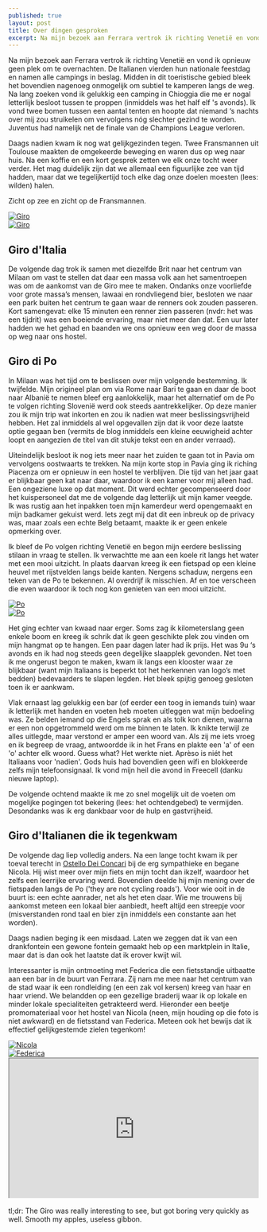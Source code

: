 ```yaml
---
published: true
layout: post
title: Over dingen gesproken
excerpt: Na mijn bezoek aan Ferrara vertrok ik richting Venetië en vond ik opnieuw geen plek om te overnachten. De Italianen vierden hun nationale feestdag en namen alle campings in beslag. Midden in dit toeristische gebied bleek het bovendien nagenoeg onmogelijk om subtiel te kamperen langs de weg. Na lang zoeken vond ik gelukkig een camping in Chioggia die me er nogal letterlijk besloot tussen te proppen (inmiddels was het half elf 's avonds). Ik vond twee bomen tussen een aantal tenten en hoopte dat niemand ‘s nachts over mij zou struikelen om vervolgens nóg slechter gezind te worden. Juventus had namelijk net de finale van de Champions League verloren.
---
```

Na mijn bezoek aan Ferrara vertrok ik richting Venetië en vond ik opnieuw geen plek om te overnachten. De Italianen vierden hun nationale feestdag en namen alle campings in beslag. Midden in dit toeristische gebied bleek het bovendien nagenoeg onmogelijk om subtiel te kamperen langs de weg. Na lang zoeken vond ik gelukkig een camping in Chioggia die me er nogal letterlijk besloot tussen te proppen (inmiddels was het half elf 's avonds). Ik vond twee bomen tussen een aantal tenten en hoopte dat niemand ‘s nachts over mij zou struikelen om vervolgens nóg slechter gezind te worden. Juventus had namelijk net de finale van de Champions League verloren.

Daags nadien kwam ik nog wat gelijkgezinden tegen. Twee Fransmannen uit Toulouse maakten de omgekeerde beweging en waren dus op weg naar huis. Na een koffie en een kort gesprek zetten we elk onze tocht weer verder. Het mag duidelijk zijn dat we allemaal een figuurlijke zee van tijd hadden, maar dat we tegelijkertijd toch elke dag onze doelen moesten (lees: wilden) halen. 

Zicht op zee en zicht op de Fransmannen.

<div class="row">
<article class="6u 12u$(xsmall) work-item">
<a href="{{ site.github.url }}/images/posts/Venetië.jpg" class="image fit thumb"><img src="{{ site.github.url }}/images/posts/Venetië_Small.jpg" alt="Giro" /></a>
</article>
<article class="6u$ 12u$(xsmall) work-item">
<a href="{{ site.github.url }}/images/posts/Fransen.jpg" class="image fit thumb"><img src="{{ site.github.url }}/images/posts/Fransen_Small.jpg" alt="Giro" /></a>
</article>
</div>

## Giro d'Italia

De volgende dag trok ik samen met diezelfde Brit naar het centrum van Milaan om vast te stellen dat daar een massa volk aan het samentroepen was om de aankomst van de Giro mee te maken. Ondanks onze voorliefde voor grote massa’s mensen, lawaai en rondvliegend bier, besloten we naar een park buiten het centrum te gaan waar de renners ook zouden passeren. Kort samengevat: elke 15 minuten een renner zien passeren (nvdr: het was een tijdrit) was een boeiende ervaring, maar niet meer dan dat. Een uur later hadden we het gehad en baanden we ons opnieuw een weg door de massa op weg naar ons hostel. 



## Giro di Po

In Milaan was het tijd om te beslissen over mijn volgende bestemming. Ik twijfelde. Mijn origineel plan om via Rome naar Bari te gaan en daar de boot naar Albanië te nemen bleef erg aanlokkelijk, maar het alternatief om de Po te volgen richting Slovenië werd ook steeds aantrekkelijker. Op deze manier zou ik mijn trip wat inkorten en zou ik nadien wat meer beslissingsvrijheid hebben. Het zal inmiddels al wel opgevallen zijn dat ik voor deze laatste optie gegaan ben (vermits de blog inmiddels een kleine eeuwigheid achter loopt en aangezien de titel van dit stukje tekst een en ander verraad).

Uiteindelijk besloot ik nog iets meer naar het zuiden te gaan tot in Pavia om vervolgens oostwaarts te trekken. Na mijn korte stop in Pavia ging ik riching Piacenza om er opnieuw in een hostel te verblijven. Die tijd van het jaar gaat er blijkbaar geen kat naar daar, waardoor ik een kamer voor mij alleen had. Een ongeziene luxe op dat moment. Dit werd echter gecompenseerd door het kuispersoneel dat me de volgende dag letterlijk uit mijn kamer veegde. Ik was rustig aan het inpakken toen mijn kamerdeur werd opengemaakt en mijn badkamer gekuist werd. Iets zegt mij dat dit een inbreuk op de privacy was, maar zoals een echte Belg betaamt, maakte ik er geen enkele opmerking over. 

Ik bleef de Po volgen richting Venetië en begon mijn eerdere beslissing stilaan in vraag te stellen. Ik verwachtte me aan een koele rit langs het water met een mooi uitzicht. In plaats daarvan kreeg ik een fietspad op een kleine heuvel met rijstvelden langs beide kanten. Nergens schaduw, nergens een teken van de Po te bekennen. Al overdrijf ik misschien. Af en toe verscheen die even waardoor ik toch nog kon genieten van een mooi uitzicht.

<div class="row">
<article class="6u 12u$(xsmall) work-item">
<a href="{{ site.github.url }}/images/posts/Po1.jpg" class="image fit thumb"><img src="{{ site.github.url }}/images/posts/Po1_Small.jpg" alt="Po" /></a>
</article>
<article class="6u$ 12u$(xsmall) work-item">
<a href="{{ site.github.url }}/images/posts/Po2.jpg" class="image fit thumb"><img src="{{ site.github.url }}/images/posts/Po2_Small.jpg" alt="Po" /></a>
</article>
</div>

Het ging echter van kwaad naar erger. Soms zag ik kilometerslang geen enkele boom en kreeg ik schrik dat ik geen geschikte plek zou vinden om mijn hangmat op te hangen. Een paar dagen later had ik prijs. Het was 9u ‘s avonds en ik had nog steeds geen degelijke slaapplek gevonden. Net toen ik me ongerust begon te maken, kwam ik langs een klooster waar ze blijkbaar (want mijn Italiaans is beperkt tot het herkennen van logo’s met bedden) bedevaarders te slapen legden. Het bleek spijtig genoeg gesloten toen ik er aankwam. 

Vlak ernaast lag gelukkig een bar (of eerder een toog in iemands tuin) waar ik letterlijk met handen en voeten heb moeten uitleggen wat mijn bedoeling was. Ze belden iemand op die Engels sprak en als tolk kon dienen, waarna er een non opgetrommeld werd om me binnen te laten. Ik knikte terwijl ze alles uitlegde, maar verstond er amper een woord van. Als zij me iets vroeg en ik begreep de vraag, antwoordde ik in het Frans en plakte een 'a' of een 'o' achter elk woord. Guess what? Het werkte niet. Aprèso is niét het Italiaans voor 'nadien'. Gods huis had bovendien geen wifi en blokkeerde zelfs mijn telefoonsignaal. Ik vond mijn heil die avond in Freecell (danku nieuwe laptop). 

De volgende ochtend maakte ik me zo snel mogelijk uit de voeten om mogelijke pogingen tot bekering (lees: het ochtendgebed) te vermijden. Desondanks was ik erg dankbaar voor de hulp en gastvrijheid.

## Giro d'Italianen die ik tegenkwam

De volgende dag liep volledig anders. Na een lange tocht kwam ik per toeval terecht in [Ostello Dei Concari](http://www.ostellodeiconcari.com/) bij de erg sympathieke en begane Nicola. Hij wist meer over mijn fiets en mijn tocht dan ikzelf, waardoor het zelfs een leerrijke ervaring werd. Bovendien deelde hij mijn mening over de fietspaden langs de Po ('they are not cycling roads'). Voor wie ooit in de buurt is: een echte aanrader, net als het eten daar. Wie me trouwens bij aankomst meteen een lokaal bier aanbiedt, heeft altijd een streepje voor (misverstanden rond taal en bier zijn inmiddels een constante aan het worden).

Daags nadien beging ik een misdaad. Laten we zeggen dat ik van een drankfontein een gewone fontein gemaakt heb op een marktplein in Italie, maar dat is dan ook het laatste dat ik erover kwijt wil.

Interessanter is mijn ontmoeting met Federica die een fietsstandje uitbaatte aan een bar in de buurt van Ferrara. Zij nam me mee naar het centrum van de stad waar ik een rondleiding (en een zak vol kersen) kreeg van haar en haar vriend. We belandden op een gezellige braderij waar ik op lokale en minder lokale specialiteiten getrakteerd werd. Hieronder een beetje promomateriaal voor het hostel van Nicola (neen, mijn houding op die foto is niet awkward) en de fietsstand van Federica. Meteen ook het bewijs dat ik effectief gelijkgestemde zielen tegenkom!

<div class="row">
<article class="6u 12u$(xsmall) work-item">
<a href="{{ site.github.url }}/images/posts/Nicola.jpg" class="image fit thumb"><img src="{{ site.github.url }}/images/posts/Nicola.jpg" alt="Nicola" /></a>
</article>
<article class="6u$ 12u$(xsmall) work-item">
<a href="{{ site.github.url }}/images/posts/Federica.jpg" class="image fit thumb"><img src="{{ site.github.url }}/images/posts/Federica.jpg" alt="Federica" /></a>
</article>
</div>

<style>.embed-container { position: relative; padding-bottom: 56.25%; height: 0; overflow: hidden; max-width: 100%; } .embed-container iframe, .embed-container object, .embed-container embed { position: absolute; top: 0; left: 0; width: 100%; height: 100%; }</style><div class='embed-container'><iframe src='https://www.google.com/maps/d/embed?mid=1h52MkOEyZpzAVWLbLCiISP-lOKk' width='640' height='480'></iframe></div>
<br>
tl;dr: The Giro was really interesting to see, but got boring very quickly as well. Smooth my apples, useless gibbon.
